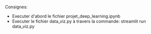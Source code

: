 Consignes:
- Executer d'abord le fichier projet_deep_learning.ipynb
- Executer le fichier data_viz.py à travers la commande: streamlit run data_viz.py
